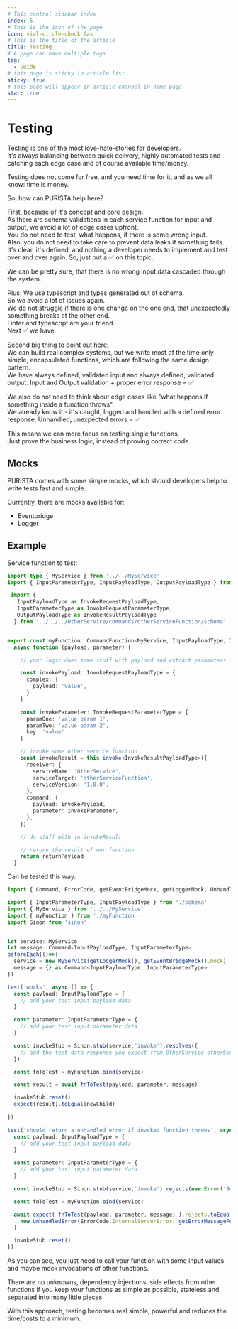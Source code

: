```yaml
---
# This control sidebar index
index: 5
# This is the icon of the page
icon: vial-circle-check fas
# This is the title of the article
title: Testing
# A page can have multiple tags
tag:
  - Guide
# this page is sticky in article list
sticky: true
# this page will appear in article channel in home page
star: true
---
```


# Testing

Testing is one of the most love-hate-stories for developers.  
It's always balancing between quick delivery, highly automated tests and catching each edge case and of course available time/money.

Testing does not come for free, and you need time for it, and as we all know: time is money.

So, how can PURISTA help here?

First, because of it's concept and core design.  
As there are schema validations in each service function for input and output, we avoid a lot of edge cases upfront.  
You do not need to test, what happens, if there is some wrong input.  
Also, you do not need to take care to prevent data leaks if something fails.
It's clear, it's defined, and nothing a developer needs to implement and test over and over again.
So, just put a ✅ on this topic.

We can be pretty sure, that there is no wrong input data cascaded through the system.

Plus:
We use typescript and types generated out of schema.  
So we avoid a lot of issues again.  
We do not struggle if there is one change on the one end, that unexpectedly something breaks at the other end.  
Linter and typescript are your friend.  
Next ✅ we have.

Second big thing to point out here:  
We can build real complex systems, but we write most of the time only simple, encapsulated functions, which are following the same design pattern.  
We have always defined, validated input and always defined, validated output.
Input and Output validation + proper error response = ✅

We also do not need to think about edge cases like "what happens if something inside a function throws".  
We already know it - it's caught, logged and handled with a defined error response.
Unhandled, unexpected errors = ✅

This means we can more focus on testing single functions.  
Just prove the business logic, instead of proving correct code.

## Mocks

PURISTA comes with some simple mocks, which should developers help to write tests fast and simple.

Currently, there are mocks available for:

- Eventbridge
- Logger

## Example

Service function to test:

```typescript
import type { MyService } from '../../MyService'
import { InputParameterType, InputPayloadType, OutputPayloadType } from './schema'

 import { 
   InputPayloadType as InvokeRequestPayloadType, 
   InputParameterType as InvokeRequestParameterType,
   OutputPayloadType as InvokeResultPayloadType  
  } from '../../../OtherService/commands/otherServiceFunction/schema'


export const myFunction: CommandFunction<MyService, InputPayloadType, InputParameterType, OutputPayloadType> =
  async function (payload, parameter) {

    // your logic does some stuff with payload and extract parameters

    const invokePayload: InvokeRequestPayloadType = {
      complex: {
        payload: 'value',
      }
    }

    const invokeParameter: InvokeRequestParameterType = {
      paramOne: 'value param 1',
      paramTwo: 'value param 2',
      key: 'value'
    }

    // invoke some other service function
    const invokeResult = this.invoke<InvokeResultPayloadType>({
      receiver: {
        serviceName: 'OtherService',
        serviceTarget: 'otherServiceFunction',
        serviceVersion: '1.0.0',
      },
      command: {
        payload: invokePayload,
        parameter: invokeParameter,
      },
    })

    // do stuff with in invokeResult

    // return the result of our function
    return returnPayload
  }
```

Can be tested this way:

```typescript
import { Command, ErrorCode, getEventBridgeMock, getLoggerMock, UnhandledError } from '@purista/core'

import { InputParameterType, InputPayloadType } from './schema'
import { MyService } from '../../MyService'
import { myFunction } from './myFunction
import Sinon from 'sinon'


let service: MyService
let message: Command<InputPayloadType, InputParameterType>
beforeEach(()=>{
  service = new MyService(getLoggerMock(), getEventBridgeMock().mock)
  message = {} as Command<InputPayloadType, InputParameterType>
})

test('works', async () => {
  const payload: InputPayloadType = {
    // add your test input payload data
  } 

  const parameter: InputParameterType = {
    // add your test input parameter data
  }

  const invokeStub = Sinon.stub(service,'invoke').resolves({
    // add the test data response you expect from OtherService otherServiceFunction
  })

  const fnToTest = myFunction.bind(service)

  const result = await fnToTest(payload, parameter, message)

  invokeStub.reset()
  expect(result).toEqual(newChild)
  
})

test('should return a unhandled error if invoked function throws', async () => {
  const payload: InputPayloadType = {
    // add your test input payload data
  } 

  const parameter: InputParameterType = {
    // add your test input parameter data
  }

  const invokeStub = Sinon.stub(service,'invoke').rejects(new Error('Some error))

  const fnToTest = myFunction.bind(service)

  await expect( fnToTest(payload, parameter, message) ).rejects.toEqual(
    new UnhandledError(ErrorCode.InternalServerError, getErrorMessageForCode(ErrorCode.InternalServerError)),
  )

  invokeStub.reset()
})
```

As you can see, you just need to call your function with some input values and maybe mock invocations of other functions.

There are no unknowns, dependency injections, side effects from other functions if you keep your functions as simple as possible, stateless and separated into many little pieces.

With this approach, testing becomes real simple, powerful and reduces the time/costs to a minimum.
